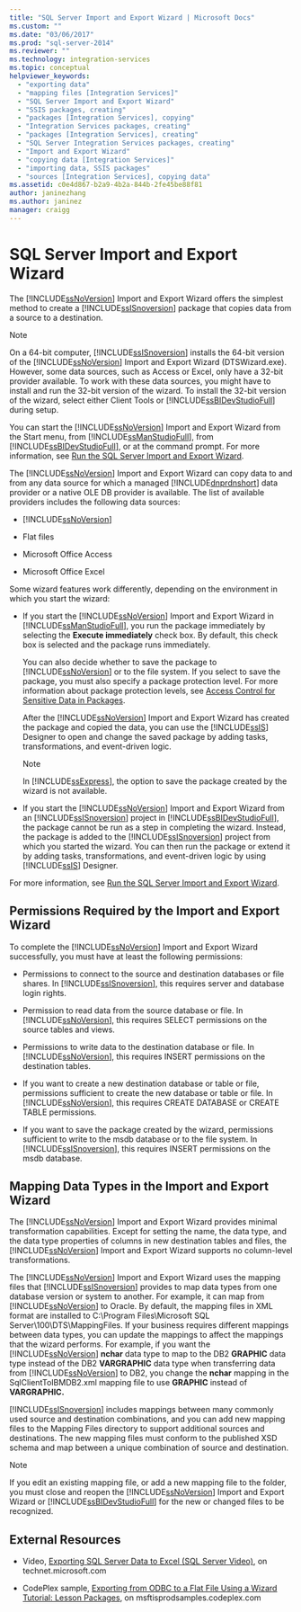 ```yaml
---
title: "SQL Server Import and Export Wizard | Microsoft Docs"
ms.custom: ""
ms.date: "03/06/2017"
ms.prod: "sql-server-2014"
ms.reviewer: ""
ms.technology: integration-services
ms.topic: conceptual
helpviewer_keywords: 
  - "exporting data"
  - "mapping files [Integration Services]"
  - "SQL Server Import and Export Wizard"
  - "SSIS packages, creating"
  - "packages [Integration Services], copying"
  - "Integration Services packages, creating"
  - "packages [Integration Services], creating"
  - "SQL Server Integration Services packages, creating"
  - "Import and Export Wizard"
  - "copying data [Integration Services]"
  - "importing data, SSIS packages"
  - "sources [Integration Services], copying data"
ms.assetid: c0e4d867-b2a9-4b2a-844b-2fe45be88f81
author: janinezhang
ms.author: janinez
manager: craigg
---
```

# SQL Server Import and Export Wizard
  The [!INCLUDE[ssNoVersion](../../includes/ssnoversion-md.md)] Import and Export Wizard offers the simplest method to create a [!INCLUDE[ssISnoversion](../../includes/ssisnoversion-md.md)] package that copies data from a source to a destination.  
  
> [!NOTE]  
>  On a 64-bit computer, [!INCLUDE[ssISnoversion](../../includes/ssisnoversion-md.md)] installs the 64-bit version of the [!INCLUDE[ssNoVersion](../../includes/ssnoversion-md.md)] Import and Export Wizard (DTSWizard.exe). However, some data sources, such as Access or Excel, only have a 32-bit provider available. To work with these data sources, you might have to install and run the 32-bit version of the wizard. To install the 32-bit version of the wizard, select either Client Tools or [!INCLUDE[ssBIDevStudioFull](../../includes/ssbidevstudiofull-md.md)] during setup.  
  
 You can start the [!INCLUDE[ssNoVersion](../../includes/ssnoversion-md.md)] Import and Export Wizard from the Start menu, from [!INCLUDE[ssManStudioFull](../../includes/ssmanstudiofull-md.md)], from [!INCLUDE[ssBIDevStudioFull](../../includes/ssbidevstudiofull-md.md)], or at the command prompt. For more information, see [Run the SQL Server Import and Export Wizard](start-the-sql-server-import-and-export-wizard.md).  
  
 The [!INCLUDE[ssNoVersion](../../includes/ssnoversion-md.md)] Import and Export Wizard can copy data to and from any data source for which a managed [!INCLUDE[dnprdnshort](../../includes/dnprdnshort-md.md)] data provider or a native OLE DB provider is available. The list of available providers includes the following data sources:  
  
-   [!INCLUDE[ssNoVersion](../../includes/ssnoversion-md.md)]  
  
-   Flat files  
  
-   Microsoft Office Access  
  
-   Microsoft Office Excel  
  
 Some wizard features work differently, depending on the environment in which you start the wizard:  
  
-   If you start the [!INCLUDE[ssNoVersion](../../includes/ssnoversion-md.md)] Import and Export Wizard in [!INCLUDE[ssManStudioFull](../../includes/ssmanstudiofull-md.md)], you run the package immediately by selecting the **Execute immediately** check box. By default, this check box is selected and the package runs immediately.  
  
     You can also decide whether to save the package to [!INCLUDE[ssNoVersion](../../includes/ssnoversion-md.md)] or to the file system. If you select to save the package, you must also specify a package protection level. For more information about package protection levels, see [Access Control for Sensitive Data in Packages](../security/access-control-for-sensitive-data-in-packages.md).  
  
     After the [!INCLUDE[ssNoVersion](../../includes/ssnoversion-md.md)] Import and Export Wizard has created the package and copied the data, you can use the [!INCLUDE[ssIS](../../includes/ssis-md.md)] Designer to open and change the saved package by adding tasks, transformations, and event-driven logic.  
  
    > [!NOTE]  
    >  In [!INCLUDE[ssExpress](../../includes/ssexpress-md.md)], the option to save the package created by the wizard is not available.  
  
-   If you start the [!INCLUDE[ssNoVersion](../../includes/ssnoversion-md.md)] Import and Export Wizard from an [!INCLUDE[ssISnoversion](../../includes/ssisnoversion-md.md)] project in [!INCLUDE[ssBIDevStudioFull](../../includes/ssbidevstudiofull-md.md)], the package cannot be run as a step in completing the wizard. Instead, the package is added to the [!INCLUDE[ssISnoversion](../../includes/ssisnoversion-md.md)] project from which you started the wizard. You can then run the package or extend it by adding tasks, transformations, and event-driven logic by using [!INCLUDE[ssIS](../../includes/ssis-md.md)] Designer.  
  
 For more information, see [Run the SQL Server Import and Export Wizard](start-the-sql-server-import-and-export-wizard.md).  
  
## Permissions Required by the Import and Export Wizard  
 To complete the [!INCLUDE[ssNoVersion](../../includes/ssnoversion-md.md)] Import and Export Wizard successfully, you must have at least the following permissions:  
  
-   Permissions to connect to the source and destination databases or file shares. In [!INCLUDE[ssISnoversion](../../includes/ssisnoversion-md.md)], this requires server and database login rights.  
  
-   Permission to read data from the source database or file. In [!INCLUDE[ssNoVersion](../../includes/ssnoversion-md.md)], this requires SELECT permissions on the source tables and views.  
  
-   Permissions to write data to the destination database or file. In [!INCLUDE[ssNoVersion](../../includes/ssnoversion-md.md)], this requires INSERT permissions on the destination tables.  
  
-   If you want to create a new destination database or table or file, permissions sufficient to create the new database or table or file. In [!INCLUDE[ssNoVersion](../../includes/ssnoversion-md.md)], this requires CREATE DATABASE or CREATE TABLE permissions.  
  
-   If you want to save the package created by the wizard, permissions sufficient to write to the msdb database or to the file system. In [!INCLUDE[ssISnoversion](../../includes/ssisnoversion-md.md)], this requires INSERT permissions on the msdb database.  
  
## Mapping Data Types in the Import and Export Wizard  
 The [!INCLUDE[ssNoVersion](../../includes/ssnoversion-md.md)] Import and Export Wizard provides minimal transformation capabilities. Except for setting the name, the data type, and the data type properties of columns in new destination tables and files, the [!INCLUDE[ssNoVersion](../../includes/ssnoversion-md.md)] Import and Export Wizard supports no column-level transformations.  
  
 The [!INCLUDE[ssNoVersion](../../includes/ssnoversion-md.md)] Import and Export Wizard uses the mapping files that [!INCLUDE[ssISnoversion](../../includes/ssisnoversion-md.md)] provides to map data types from one database version or system to another. For example, it can map from [!INCLUDE[ssNoVersion](../../includes/ssnoversion-md.md)] to Oracle. By default, the mapping files in XML format are installed to C:\Program Files\Microsoft SQL Server\100\DTS\MappingFiles. If your business requires different mappings between data types, you can update the mappings to affect the mappings that the wizard performs. For example, if you want the [!INCLUDE[ssNoVersion](../../includes/ssnoversion-md.md)] **nchar** data type to map to the DB2 **GRAPHIC** data type instead of the DB2 **VARGRAPHIC** data type when transferring data from [!INCLUDE[ssNoVersion](../../includes/ssnoversion-md.md)] to DB2, you change the **nchar** mapping in the SqlClientToIBMDB2.xml mapping file to use **GRAPHIC** instead of **VARGRAPHIC.**  
  
 [!INCLUDE[ssISnoversion](../../includes/ssisnoversion-md.md)] includes mappings between many commonly used source and destination combinations, and you can add new mapping files to the Mapping Files directory to support additional sources and destinations. The new mapping files must conform to the published XSD schema and map between a unique combination of source and destination.  
  
> [!NOTE]  
>  If you edit an existing mapping file, or add a new mapping file to the folder, you must close and reopen the [!INCLUDE[ssNoVersion](../../includes/ssnoversion-md.md)] Import and Export Wizard or [!INCLUDE[ssBIDevStudioFull](../../includes/ssbidevstudiofull-md.md)] for the new or changed files to be recognized.  
  
## External Resources  
  
-   Video, [Exporting SQL Server Data to Excel (SQL Server Video)](https://go.microsoft.com/fwlink/?LinkID=200975), on technet.microsoft.com  
  
-   CodePlex sample, [Exporting from ODBC to a Flat File Using a Wizard Tutorial: Lesson Packages](https://go.microsoft.com/fwlink/?LinkId=217657), on msftisprodsamples.codeplex.com  
  
  
